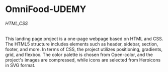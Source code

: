 # OmniFood-UDEMY
<h6>HTML,CSS</h6>
<p>This landing page project is a one-page webpage based on HTML and CSS. The HTML5 structure includes elements such as header, sidebar, section, footer, and more. In terms of CSS, the project utilizes positioning, gradients, grid, and flexbox. The color palette is chosen from Open-color, and the project's images are compressed, while icons are selected from Heroicons in SVG format.</p>


